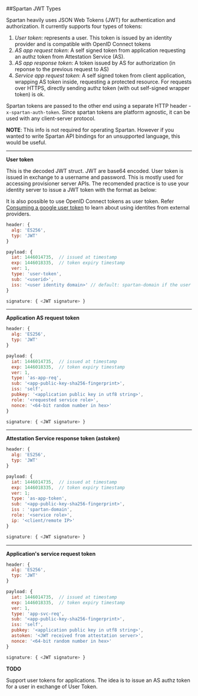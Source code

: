 
##Spartan JWT Types

Spartan heavily uses JSON Web Tokens (JWT) for authentication and authorization. It currently supports four types of tokens:

1. *User token*: represents a user. This token is issued by an identity provider and is compatible with OpenID Connect tokens
2. *AS app request token*: A self signed token from application requesting an authz token from Attestation Service (AS). 
3. *AS app response token*: A token issued by AS for authorization (in reponse to the previous request to AS)
4. *Service app request token*: A self signed token from client application, wrapping AS token inside, requesting a protected resource. For requests over HTTPS, directly sending authz token (with out self-signed wrapper token) is ok.

Spartan tokens are passed to the other end using a separate HTTP header - `x-spartan-auth-token`.  Since spartan tokens are platform agnostic, it can be used with any client-server protocol.

**NOTE**: This info is not required for operating Spartan. However if you wanted to write Spartan API bindings for an unsupported language, this would be useful.

---

**User token**

This is the decoded JWT struct. JWT are base64 encoded. User token is issued in exchange to a username and password. This is  mostly used for accessing provisioner server APIs. The recomended practice is to use your identity server to issue a JWT token with the format as below:

It is also possible to use OpenID Connect tokens as user token. Refer [Consuming a google user token](http://ncona.com/2015/02/consuming-a-google-id-token-from-a-server/) to learn about using identites from external providers.


```javascript
header: {
  alg: 'ES256',
  typ: 'JWT'
}

payload: {
  iat: 1446014735,  // issued at timestamp
  exp: 1446018335,  // token expiry timestamp
  ver: 1,
  type: 'user-token',
  sub: '<userid>',
  iss: '<user identity domain>' // default: spartan-domain if the user is in Users table
}

signature: { <JWT signature> }
```

---

**Application AS request token**

```javascript
header: {
  alg: 'ES256',
  typ: 'JWT'
}

payload: {
  iat: 1446014735,  // issued at timestamp
  exp: 1446018335,  // token expiry timestamp
  ver: 1,
  type: 'as-app-req',
  sub: '<app-public-key-sha256-fingerprint>',
  iss: 'self',
  pubkey: '<application public key in utf8 string>',
  role: '<requested service role>', 
  nonce: '<64-bit random number in hex>'
}

signature: { <JWT signature> }
```

---

**Attestation Service response token (astoken)**

```javascript
header: {
  alg: 'ES256',
  typ: 'JWT'
}

payload: {
  iat: 1446014735,  // issued at timestamp
  exp: 1446018335,  // token expiry timestamp
  ver: 1;
  type: 'as-app-token',
  sub: '<app-public-key-sha256-fingerprint>',
  iss : 'spartan-domain',
  role: '<service role>',
  ip: '<client/remote IP>'
}

signature: { <JWT signature> }
``` 

---

**Application's service request token**

```javascript
header: {
  alg: 'ES256',
  typ: 'JWT'
}

payload: {
  iat: 1446014735,  // issued at timestamp
  exp: 1446018335,  // token expiry timestamp
  ver: 1,
  type: 'app-svc-req',
  sub: '<app-public-key-sha256-fingerprint>',
  iss: 'self',
  pubkey: '<application public key in utf8 string>',
  astoken: '<JWT received from attestation server>',
  nonce: '<64-bit random number in hex>'
}

signature: { <JWT signature> }
```

**TODO**

Support user tokens for applications. The idea is to issue an AS authz token for a user in exchange of User Token.

